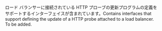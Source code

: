 <Namespace Name="Microsoft.Azure.Management.Network.Fluent.LoadBalancerHttpProbe.UpdateDefinition">
  <Docs>
    <summary><span data-ttu-id="7e4c9-101">ロード バランサーに接続されている HTTP プローブの更新プログラムの定義をサポートするインターフェイスが含まれています。</span><span class="sxs-lookup"><span data-stu-id="7e4c9-101">Contains interfaces that support defining the update of a HTTP probe attached to a load balancer.</span></span></summary> 
    <remarks>To be added.</remarks>
  </Docs>
</Namespace>
